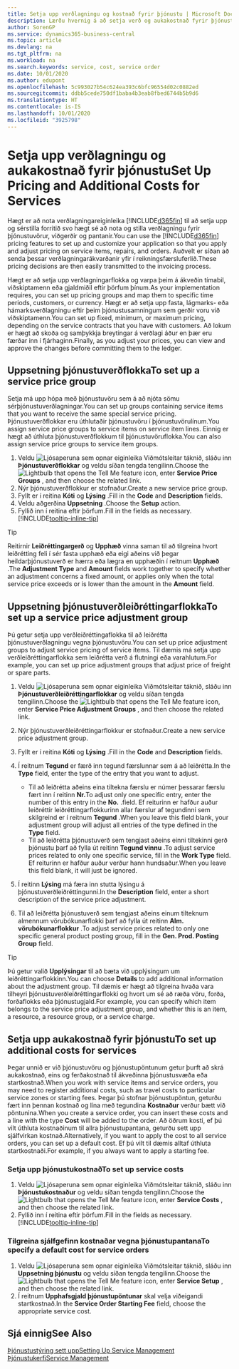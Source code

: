 ```yaml
---
title: Setja upp verðlagningu og kostnað fyrir þjónustu | Microsoft Docs
description: Lærðu hvernig á að setja verð og aukakostnað fyrir þjónustu.
author: SorenGP
ms.service: dynamics365-business-central
ms.topic: article
ms.devlang: na
ms.tgt_pltfrm: na
ms.workload: na
ms.search.keywords: service, cost, service order
ms.date: 10/01/2020
ms.author: edupont
ms.openlocfilehash: 5c993027b54c624ea393c6bfc96554d02c0882ed
ms.sourcegitcommit: ddbb5cede750df1baba4b3eab8fbed6744b5b9d6
ms.translationtype: HT
ms.contentlocale: is-IS
ms.lasthandoff: 10/01/2020
ms.locfileid: "3925798"
---
```

# <a name="set-up-pricing-and-additional-costs-for-services"></a><span data-ttu-id="45330-103">Setja upp verðlagningu og aukakostnað fyrir þjónustu</span><span class="sxs-lookup"><span data-stu-id="45330-103">Set Up Pricing and Additional Costs for Services</span></span>
<span data-ttu-id="45330-104">Hægt er að nota verðlagningareiginleika [!INCLUDE[d365fin](includes/d365fin_md.md)] til að setja upp og sérstilla forritið svo hægt sé að nota og stilla verðlagningu fyrir þjónustuvörur, viðgerðir og pantanir.</span><span class="sxs-lookup"><span data-stu-id="45330-104">You can use the [!INCLUDE[d365fin](includes/d365fin_md.md)] pricing features to set up and customize your application so that you apply and adjust pricing on service items, repairs, and orders.</span></span> <span data-ttu-id="45330-105">Auðvelt er síðan að senda þessar verðlagningarákvarðanir yfir í reikningsfærsluferlið.</span><span class="sxs-lookup"><span data-stu-id="45330-105">These pricing decisions are then easily transmitted to the invoicing process.</span></span>  
  
<span data-ttu-id="45330-106">Hægt er að setja upp verðlagningarflokka og varpa þeim á ákveðin tímabil, viðskiptamenn eða gjaldmiðil eftir þörfum þínum.</span><span class="sxs-lookup"><span data-stu-id="45330-106">As your implementation requires, you can set up pricing groups and map them to specific time periods, customers, or currency.</span></span> <span data-ttu-id="45330-107">Hægt er að setja upp fasta, lágmarks- eða hámarksverðlagningu eftir þeim þjónustusamningum sem gerðir voru við viðskiptamenn.</span><span class="sxs-lookup"><span data-stu-id="45330-107">You can set up fixed, minimum, or maximum pricing, depending on the service contracts that you have with customers.</span></span> <span data-ttu-id="45330-108">Að lokum er hægt að skoða og samþykkja breytingar á verðlagi áður en þær eru færðar inn í fjárhaginn.</span><span class="sxs-lookup"><span data-stu-id="45330-108">Finally, as you adjust your prices, you can view and approve the changes before committing them to the ledger.</span></span>  

## <a name="to-set-up-a-service-price-group"></a><span data-ttu-id="45330-109">Uppsetning þjónustuverðflokka</span><span class="sxs-lookup"><span data-stu-id="45330-109">To set up a service price group</span></span>
<span data-ttu-id="45330-110">Setja má upp hópa með þjónustuvöru sem á að njóta sömu sérþjónustuverðlagningar.</span><span class="sxs-lookup"><span data-stu-id="45330-110">You can set up groups containing service items that you want to receive the same special service pricing.</span></span> <span data-ttu-id="45330-111">Þjónustuverðflokkar eru úthlutaðir þjónustuvöru í þjónustuvörulínum.</span><span class="sxs-lookup"><span data-stu-id="45330-111">You assign service price groups to service items on service item lines.</span></span> <span data-ttu-id="45330-112">Einnig er hægt að úthluta þjónustuverðflokkum til þjónustuvöruflokka.</span><span class="sxs-lookup"><span data-stu-id="45330-112">You can also assign service price groups to service item groups.</span></span>  

1. <span data-ttu-id="45330-113">Veldu ![Ljósaperuna sem opnar eiginleika Viðmótsleitar](media/ui-search/search_small.png "Segðu mér hvað þú vilt gera") táknið, sláðu inn **Þjónustuverðflokkar** og veldu síðan tengda tengilinn.</span><span class="sxs-lookup"><span data-stu-id="45330-113">Choose the ![Lightbulb that opens the Tell Me feature](media/ui-search/search_small.png "Tell me what you want to do") icon, enter **Service Price Groups** , and then choose the related link.</span></span>  
2. <span data-ttu-id="45330-114">Nýr þjónustuverðflokkur er stofnaður.</span><span class="sxs-lookup"><span data-stu-id="45330-114">Create a new service price group.</span></span>  
3. <span data-ttu-id="45330-115">Fyllt er í reitina **Kóti** og **Lýsing** .</span><span class="sxs-lookup"><span data-stu-id="45330-115">Fill in the **Code** and **Description** fields.</span></span>  
4. <span data-ttu-id="45330-116">Veldu aðgerðina **Uppsetning** .</span><span class="sxs-lookup"><span data-stu-id="45330-116">Choose the **Setup** action.</span></span>  
2. <span data-ttu-id="45330-117">Fyllið inn í reitina eftir þörfum.</span><span class="sxs-lookup"><span data-stu-id="45330-117">Fill in the fields as necessary.</span></span> [!INCLUDE[tooltip-inline-tip](includes/tooltip-inline-tip_md.md)]  

 > [!Tip]
 > <span data-ttu-id="45330-118">Reitirnir **Leiðréttingargerð** og **Upphæð** vinna saman til að tilgreina hvort leiðrétting feli í sér fasta upphæð eða eigi aðeins við þegar heildarþjónustuverð er hærra eða lægra en upphæðin í reitnum **Upphæð** .</span><span class="sxs-lookup"><span data-stu-id="45330-118">The **Adjustment Type** and **Amount** fields work together to specify whether an adjustment concerns a fixed amount, or applies only when the total service price exceeds or is lower than the amount in the **Amount** field.</span></span>  

## <a name="to-set-up-a-service-price-adjustment-group"></a><span data-ttu-id="45330-119">Uppsetning þjónustuverðleiðréttingarflokka</span><span class="sxs-lookup"><span data-stu-id="45330-119">To set up a service price adjustment group</span></span>  
<span data-ttu-id="45330-120">Þú getur setja upp verðleiðréttingaflokka til að leiðrétta þjónustuverðlagningu vegna þjónustuvöru.</span><span class="sxs-lookup"><span data-stu-id="45330-120">You can set up price adjustment groups to adjust service pricing of service items.</span></span> <span data-ttu-id="45330-121">Til dæmis má setja upp verðleiðréttingarflokka sem leiðrétta verð á flutningi eða varahlutum.</span><span class="sxs-lookup"><span data-stu-id="45330-121">For example, you can set up price adjustment groups that adjust price of freight or spare parts.</span></span>  
  
1. <span data-ttu-id="45330-122">Veldu ![Ljósaperuna sem opnar eiginleika Viðmótsleitar](media/ui-search/search_small.png "Segðu mér hvað þú vilt gera") táknið, sláðu inn **Þjónustuverðleiðréttingarflokkar** og veldu síðan tengda tengilinn.</span><span class="sxs-lookup"><span data-stu-id="45330-122">Choose the ![Lightbulb that opens the Tell Me feature](media/ui-search/search_small.png "Tell me what you want to do") icon, enter **Service Price Adjustment Groups** , and then choose the related link.</span></span>  
2. <span data-ttu-id="45330-123">Nýr þjónustuverðleiðréttingarflokkur er stofnaður.</span><span class="sxs-lookup"><span data-stu-id="45330-123">Create a new service price adjustment group.</span></span>  
3. <span data-ttu-id="45330-124">Fyllt er í reitina **Kóti** og **Lýsing** .</span><span class="sxs-lookup"><span data-stu-id="45330-124">Fill in the **Code** and **Description** fields.</span></span>  
4. <span data-ttu-id="45330-125">Í reitnum **Tegund** er færð inn tegund færslunnar sem á að leiðrétta.</span><span class="sxs-lookup"><span data-stu-id="45330-125">In the **Type** field, enter the type of the entry that you want to adjust.</span></span>  
  
    * <span data-ttu-id="45330-126">Til að leiðrétta aðeins eina tiltekna færslu er númer þessarar færslu fært inn í reitinn **Nr.**</span><span class="sxs-lookup"><span data-stu-id="45330-126">To adjust only one specific entry, enter the number of this entry in the **No.**</span></span> <span data-ttu-id="45330-127">.</span><span class="sxs-lookup"><span data-stu-id="45330-127">field.</span></span> <span data-ttu-id="45330-128">Ef reiturinn er hafður auður leiðréttir leiðréttingarflokkurinn allar færslur af tegundinni sem skilgreind er í reitnum **Tegund** .</span><span class="sxs-lookup"><span data-stu-id="45330-128">When you leave this field blank, your adjustment group will adjust all entries of the type defined in the **Type** field.</span></span>  
    * <span data-ttu-id="45330-129">Til að leiðrétta þjónustuverð sem tengjast aðeins einni tiltekinni gerð þjónustu þarf að fylla út reitinn **Tegund vinnu** .</span><span class="sxs-lookup"><span data-stu-id="45330-129">To adjust service prices related to only one specific service, fill in the **Work Type** field.</span></span> <span data-ttu-id="45330-130">Ef reiturinn er hafður auður verður hann hundsaður.</span><span class="sxs-lookup"><span data-stu-id="45330-130">When you leave this field blank, it will just be ignored.</span></span>  
  
5. <span data-ttu-id="45330-131">Í reitinn **Lýsing** má færa inn stutta lýsingu á þjónustuverðleiðréttingunni.</span><span class="sxs-lookup"><span data-stu-id="45330-131">In the **Description** field, enter a short description of the service price adjustment.</span></span>  
6. <span data-ttu-id="45330-132">Til að leiðrétta þjónustuverð sem tengjast aðeins einum tilteknum almennum vörubókunarflokki þarf að fylla út reitinn **Alm. vörubókunarflokkur** .</span><span class="sxs-lookup"><span data-stu-id="45330-132">To adjust service prices related to only one specific general product posting group, fill in the **Gen. Prod. Posting Group** field.</span></span>

> [!Tip]
> <span data-ttu-id="45330-133">Þú getur valið **Upplýsingar** til að bæta við upplýsingum um leiðréttingarflokkinn.</span><span class="sxs-lookup"><span data-stu-id="45330-133">You can choose **Details** to add additional information about the adjustment group.</span></span> <span data-ttu-id="45330-134">Til dæmis er hægt að tilgreina hvaða vara tilheyri þjónustuverðleiðréttingarflokki og hvort um sé að ræða vöru, forða, forðaflokks eða þjónustugjald.</span><span class="sxs-lookup"><span data-stu-id="45330-134">For example, you can specify which item belongs to the service price adjustment group, and whether this is an item, a resource, a resource group, or a service charge.</span></span>  

## <a name="to-set-up-additional-costs-for-services"></a><span data-ttu-id="45330-135">Setja upp  aukakostnað fyrir þjónustu</span><span class="sxs-lookup"><span data-stu-id="45330-135">To set up additional costs for services</span></span>
<span data-ttu-id="45330-136">Þegar unnið er við þjónustuvöru og þjónustupöntunum getur þurft að skrá aukakostnað, eins og ferðakostnað til ákveðinna þjónustusvæða eða startkostnað.</span><span class="sxs-lookup"><span data-stu-id="45330-136">When you work with service items and service orders, you may need to register additional costs, such as travel costs to particular service zones or starting fees.</span></span> <span data-ttu-id="45330-137">Þegar þú stofnar þjónustupöntun, geturðu fært inn þennan kostnað og lína með tegundina **Kostnaður** verður bætt við pöntunina.</span><span class="sxs-lookup"><span data-stu-id="45330-137">When you create a service order, you can insert these costs and a line with the type **Cost** will be added to the order.</span></span> <span data-ttu-id="45330-138">Að öðrum kosti, ef þú vilt úthluta kostnaðinum til allra þjónustupantana, geturðu sett upp sjálfvirkan kostnað.</span><span class="sxs-lookup"><span data-stu-id="45330-138">Alternatively, if you want to apply the cost to all service orders, you can set up a default cost.</span></span> <span data-ttu-id="45330-139">Ef þú vilt til dæmis alltaf úthluta startkostnaði.</span><span class="sxs-lookup"><span data-stu-id="45330-139">For example, if you always want to apply a starting fee.</span></span>
  
### <a name="to-set-up-service-costs"></a><span data-ttu-id="45330-140">Setja upp þjónustukostnað</span><span class="sxs-lookup"><span data-stu-id="45330-140">To set up service costs</span></span>
1. <span data-ttu-id="45330-141">Veldu ![Ljósaperuna sem opnar eiginleika Viðmótsleitar](media/ui-search/search_small.png "Segðu mér hvað þú vilt gera") táknið, sláðu inn **Þjónustukostnaður** og veldu síðan tengda tengilinn.</span><span class="sxs-lookup"><span data-stu-id="45330-141">Choose the ![Lightbulb that opens the Tell Me feature](media/ui-search/search_small.png "Tell me what you want to do") icon, enter **Service Costs** , and then choose the related link.</span></span> 
2. <span data-ttu-id="45330-142">Fyllið inn í reitina eftir þörfum.</span><span class="sxs-lookup"><span data-stu-id="45330-142">Fill in the fields as necessary.</span></span> [!INCLUDE[tooltip-inline-tip](includes/tooltip-inline-tip_md.md)]  

### <a name="to-specify-a-default-cost-for-service-orders"></a><span data-ttu-id="45330-143">Tilgreina sjálfgefinn kostnaðar vegna þjónustupantana</span><span class="sxs-lookup"><span data-stu-id="45330-143">To specify a default cost for service orders</span></span>
1. <span data-ttu-id="45330-144">Veldu ![Ljósaperuna sem opnar eiginleika Viðmótsleitar](media/ui-search/search_small.png "Segðu mér hvað þú vilt gera") táknið, sláðu inn **Uppsetning þjónustu** og veldu síðan tengda tengilinn.</span><span class="sxs-lookup"><span data-stu-id="45330-144">Choose the ![Lightbulb that opens the Tell Me feature](media/ui-search/search_small.png "Tell me what you want to do") icon, enter **Service Setup** , and then choose the related link.</span></span> 
2. <span data-ttu-id="45330-145">Í reitnum **Upphafsgjald þjónustupöntunar** skal velja viðeigandi startkostnað.</span><span class="sxs-lookup"><span data-stu-id="45330-145">In the **Service Order Starting Fee** field, choose the appropriate service cost.</span></span>

## <a name="see-also"></a><span data-ttu-id="45330-146">Sjá einnig</span><span class="sxs-lookup"><span data-stu-id="45330-146">See Also</span></span>
[<span data-ttu-id="45330-147">Þjónustustýring sett upp</span><span class="sxs-lookup"><span data-stu-id="45330-147">Setting Up Service Management</span></span>](service-setup-service.md)  
[<span data-ttu-id="45330-148">Þjónustukerfi</span><span class="sxs-lookup"><span data-stu-id="45330-148">Service Management</span></span>](service-service.md)  
